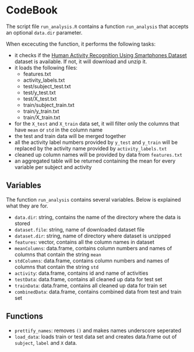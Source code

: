 CodeBook
========

The script file `run_analysis.R` contains a function `run_analysis` that accepts an optional `data.dir` parameter.

When excecuting the function, it performs the following tasks:
*  it checks if the [Human Activity Recognition Using Smartphones Dataset](http://archive.ics.uci.edu/ml/datasets/Human+Activity+Recognition+Using+Smartphones) dataset is available. If not, it will download and unzip it.
*  it loads the following files:
    -  features.txt
    -  activity_labels.txt
    -  test/subject_test.txt
    -  test/y_test.txt
    -  test/X_test.txt
    -  train/subject_train.txt
    -  train/y_train.txt
    -  train/X_train.txt
*  for the `X_test` and `X_train` data set, it will filter only the columns that have `mean` or `std` in the column name
*  the test and train data will be merged together
*  all the activity label numbers provided by `y_test` and `y_train` will be replaced by the activity name provided by `activity_labels.txt`
*  cleaned up column names will be provided by data from `features.txt`
*  an aggregated table will be returned containing the mean for every variable per subject and activity

Variables
---------

The function `run_analysis` contains several variables. Below is explained what they are for.
*  `data.dir`: string, contains the name of the directory where the data is stored
*  `dataset.file`: string, name of downloaded dataset file
*  `dataset.dir`: string, name of directory where dataset is unzipped
*  `features`: vector, contains all the column names in dataset
*  `meanColumns`: data.frame, contains column numbers and names of columns that contain the string `mean`
*  `stdColumns`: data.frame, contains column numbers and names of columns that contain the string `std`
*  `activity`: data.frame, contains id and name of activities
*  `testData`: data.frame, contains all cleaned up data for test set
*  `trainData`: data.frame, contains all cleaned up data for train set
*  `combinedData`: data.frame, contains combined data from test and train set

Functions
---------
*  `prettify_names`: removes `()` and makes names underscore seperated
*  `load_data`: loads train or test data set and creates data.frame out of `subject`, `label` and `X` data.
